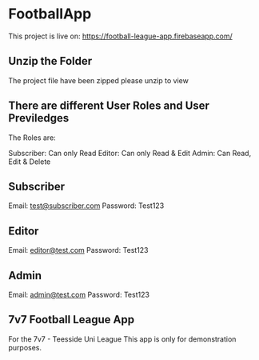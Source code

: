 # FootballApp

This project is live on: https://football-league-app.firebaseapp.com/

## Unzip the Folder

The project file have been zipped please unzip to view

## There are different User Roles and User Previledges 

The Roles are:

Subscriber: Can only Read
Editor: Can only Read & Edit
Admin: Can Read, Edit & Delete

## Subscriber

Email: test@subscriber.com
Password: Test123

## Editor

Email: editor@test.com
Password: Test123

## Admin

Email: admin@test.com
Password: Test123

## 7v7 Football League App

For the 7v7 - Teesside Uni League 
This app is only for demonstration 
purposes.
